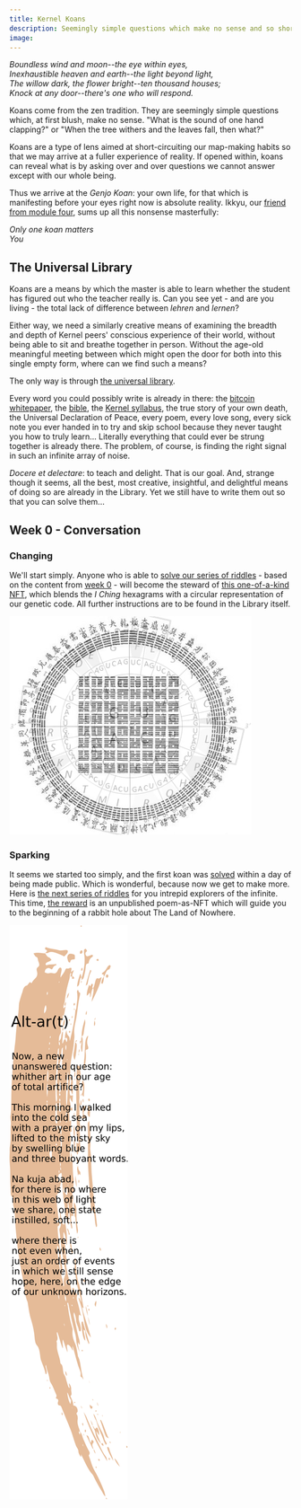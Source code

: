 ```yaml
---
title: Kernel Koans
description: Seemingly simple questions which make no sense and so short-circuit our map-making habit in the hope we may arrive at a fuller experience of reality. If you can find your way through the universal library in which they live, you will become the steward of some rare and highly prized NFTs.
image:
---
```


_Boundless wind and moon--the eye within eyes,_   
_Inexhaustible heaven and earth--the light beyond light,_   
_The willow dark, the flower bright--ten thousand houses;_   
_Knock at any door--there's one who will respond._  

Koans come from the zen tradition. They are seemingly simple questions which, at first blush, make no sense. "What is the sound of one hand clapping?" or "When the tree withers and the leaves fall, then what?"

Koans are a type of lens aimed at short-circuiting our map-making habits so that we may arrive at a fuller experience of reality. If opened within, koans can reveal what is by asking over and over questions we cannot answer except with our whole being.

Thus we arrive at the _Genjo Koan_: your own life, for that which is manifesting before your eyes right now is absolute reality. Ikkyu, our [friend from module four](../module-4/self-enquiry), sums up all this nonsense masterfully:

*Only one koan matters*  
*You*  

## The Universal Library

Koans are a means by which the master is able to learn whether the student has figured out who the teacher really is. Can you see yet - and are you living - the total lack of difference between _lehren_ and _lernen_? 

Either way, we need a similarly creative means of examining the breadth and depth of Kernel peers' conscious experience of their world, without being able to sit and breathe together in person. Without the age-old meaningful meeting between which might open the door for both into this single empty form, where can we find such a means?

The only way is through <a href="https://libraryofbabel.info" target="_blank" rel="noopener noreferrer">the universal library</a>. 

Every word you could possibly write is already in there: the <a href="https://libraryofbabel.info/bookmark.cgi?bitcoin:3" target="_blank" rel="noopener noreferrer">bitcoin whitepaper</a>, the <a href="https://libraryofbabel.info/bookmark.cgi?genesis" target="_blank" rel="noopener noreferrer">bible</a>, the <a href="https://libraryofbabel.info/bookmark.cgi?playwithpattern" target="_blank" rel="noopener noreferrer">Kernel syllabus</a>, the true story of your own death, the Universal Declaration of Peace, every poem, every love song, every sick note you ever handed in to try and skip school because they never taught you how to truly learn... Literally everything that could ever be strung together is already there. The problem, of course, is finding the right signal in such an infinite array of noise.

_Docere et delectare_: to teach and delight. That is our goal. And, strange though it seems, all the best, most creative, insightful, and delightful means of doing so are already in the Library. Yet we still have to write them out so that you can solve them...

## Week 0 - Conversation

### Changing

We'll start simply. Anyone who is able to <a href="https://libraryofbabel.info/bookmark.cgi?truthseeds" target="_blank" rel="noopener noreferrer">solve our series of riddles</a> - based on the content from [week 0](../module-0) - will become the steward of <a href="https://opensea.io/assets/0x495f947276749ce646f68ac8c248420045cb7b5e/43060612980525300798945617690241154227807202326827270128619443670706517180417" target="_blank" rel="noopener noreferrer">this one-of-a-kind NFT</a>, which blends the _I Ching_ hexagrams with a circular representation of our genetic code. All further instructions are to be found in the Library itself.

<img src="/assets/images/i_ching_genetic_code.jpeg" class="center-img" alt="Random Mutations?" />

### Sparking

It seems we started too simply, and the first koan was <a href="https://twitter.com/youjustwin42/status/1348825535812571136" target="_blank" rel="noopener noreferrer">solved</a> within a day of being made public. Which is wonderful, because now we get to make more. Here is <a href="https://libraryofbabel.info/bookmark.cgi?truthsparks" target="_blank" rel="noopener noreferrer">the next series of riddles</a> for you intrepid explorers of the infinite. This time, <a href="https://opensea.io/assets/0x495f947276749ce646f68ac8c248420045cb7b5e/43060612980525300798945617690241154227807202326827270128619443671806028808193" target="_blank" rel="noopener noreferrer">the reward</a> is an unpublished poem-as-NFT which will guide you to the beginning of a rabbit hole about The Land of Nowhere.

<img src="/assets/images/na_kuja_abad_nft.svg" class="center-img" alt="Na Kuja Abad" />